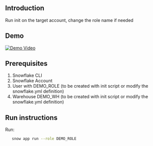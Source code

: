## Introduction

Run init on the target account, change the role name if needed

## Demo
[![Demo Video](https://img.youtube.com/vi/M08Af-9V27s/0.jpg)](https://www.youtube.com/watch?v=M08Af-9V27s)

## Prerequisites

1. Snowflake CLI
2. Snowflake Account
3. User with DEMO_ROLE (to be created with init script or modify the snowflake.yml definition)
4. Warehouse DEMO_WH (to be created with init script or modify the snowflake.yml definition)



## Run instructions 

Run:

 ```sh
    snow app run --role DEMO_ROLE
 ```    